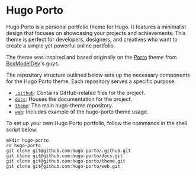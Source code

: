 # Hugo Porto

Hugo Porto is a personal portfolio theme for Hugo. It features a minimalist design that focuses on showcasing your
projects and achievements. This theme is perfect for developers, designers, and creatives who want to create a simple
yet powerful online portfolio.

The theme was inspired and based originally on the [Porto](https://boxmodel.dev/templates/porto/html) theme from
[BoxModelDev](https://boxmodel.dev/)'s guys.

The repository structure outlined below sets up the necessary components for the Hugo Porto theme. Each repository
serves a specific purpose:

- [`.github`](https://github.com/hugo-porto/.github): Contains GitHub-related files for the project.
- [`docs`](https://github.com/hugo-porto/docs): Houses the documentation for the project.
- [`theme`](https://github.com/hugo-porto/theme): The main hugo-theme repository.
- [`web`](https://github.com/hugo-porto/web): Includes example of the hugo-porto theme usage.

To set up your own Hugo Porto portfolio, follow the commands in the shell script below.

```shell
mkdir hugo-porto
cd hugo-porto
git clone git@github.com:hugo-porto/.github.git
git clone git@github.com:hugo-porto/docs.git
git clone git@github.com:hugo-porto/theme.git
git clone git@github.com:hugo-porto/web.git
```
